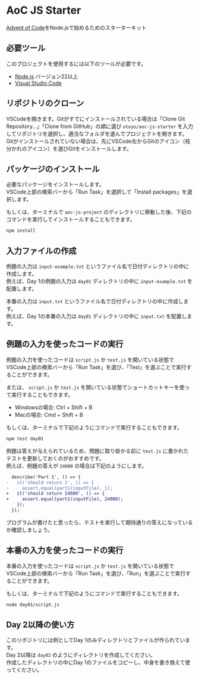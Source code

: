 # AoC JS Starter

[Advent of Code](https://adventofcode.com/)をNode.jsで始めるためのスターターキット

## 必要ツール

このプロジェクトを使用するには以下のツールが必要です。

- [Node.js](https://nodejs.org/ja) バージョン22以上
- [Visual Studio Code](https://code.visualstudio.com/)

## リポジトリのクローン

VSCodeを開きます。Gitがすでにインストールされている場合は「Clone Git Repository...」「Clone from GitHub」の順に選び `otoyo/aoc-js-starter` を入力してリポジトリを選択し、適当なフォルダを選んでプロジェクトを開きます。  
Gitがインストールされていない場合は、先にVSCode左からGitのアイコン（枝分かれのアイコン）を選びGitをインストールします。

## パッケージのインストール

必要なパッケージをインストールします。  
VSCode上部の検索バーから「Run Task」を選択して「Install packages」を選択します。  
  
もしくは、ターミナルで `aoc-js-project` のディレクトリに移動した後、下記のコマンドを実行してインストールすることもできます。

```bash
npm install
```

## 入力ファイルの作成

例題の入力は `input-example.txt` というファイル名で日付ディレクトリの中に作成します。  
例えば、Day 1の例題の入力は `day01` ディレクトリの中に `input-example.txt` を配置します。  
  
本番の入力は `input.txt` というファイル名で日付ディレクトリの中に作成します。  
例えば、Day 1の本番の入力は `day01` ディレクトリの中に `input.txt` を配置します。

## 例題の入力を使ったコードの実行

例題の入力を使ったコードは `script.js` か `test.js` を開いている状態でVSCode上部の検索バーから「Run Task」を選び、「Test」を選ぶことで実行することができます。  

または、 `script.js` か `test.js` を開いている状態でショートカットキーを使って実行することもできます。

- Windowsの場合: Ctrl + Shift + B
- Macの場合: Cmd + Shift + B

もしくは、ターミナルで下記のようにコマンドで実行することもできます。

```bash
npm test day01
```

例題は答えが与えられているため、問題に取り掛かる前に `test.js` に書かれたテストを更新しておくのがおすすめです。  
例えば、例題の答えが `24000` の場合は下記のようにします。

```diff
  describe('Part 1', () => {
-   it('should return 1', () => {
-     assert.equal(part1(inputFile), 1);
+   it('should return 24000', () => {
+     assert.equal(part1(inputFile), 24000);
    });
  });
```

プログラムが書けたと思ったら、テストを実行して期待通りの答えになっているか確認しましょう。

## 本番の入力を使ったコードの実行

本番の入力を使ったコードは `script.js` か `test.js` を開いている状態でVSCode上部の検索バーから「Run Task」を選び、「Run」を選ぶことで実行することができます。  

もしくは、ターミナルで下記のようにコマンドで実行することもできます。

```bash
node day01/script.js
```

## Day 2以降の使い方

このリポジトリには例としてDay 1のみディレクトリとファイルが作られています。  
Day 2以降は `day02` のようにディレクトリを作成してください。  
作成したディレクトリの中にDay 1のファイルをコピーし、中身を書き換えて使ってください。
